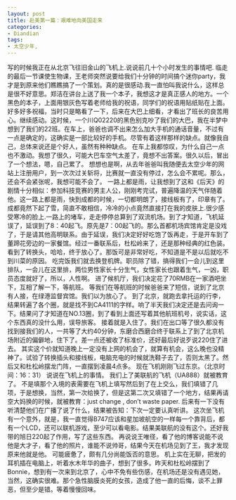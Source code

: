 ```yaml
---
layout: post
title: 赴美第一篇：艰难地向美国走来
categories:
- Diandian
tags:
- 太空少年, 
---
```

写的时候我正在从北京飞往旧金山的飞机上.说说前几十个小时发生的事情吧. 临走的最后一节课使生物课，王老师突然说要给我们十分钟的时间搞个迷你party，我才是到原来他们瞧瞧搞了一个策划。真的是很感动.我一直怕叫我说什么，这样总是很不好意思。郑洁在讲台上送了我一个本子，我想这才是真正感人的地方。一个黑色的本子，上面用银灰色写着老师给我的祝语，同学们的祝语用贴纸贴在上面。好多好多祝福，当时只是略看了一下，后来在大巴上细看，才看出了班长的良苦用心。继续感动。这时候，一个川Q02220的黑色别克吵了我们的大巴，我在半梦中想到了我们的22班。在车上，爸爸也调不出来怎么加大手机的通话音量，不过有一点是确定的，这确实是一部比较好的手机。尽管有着这样那样的缺点。就像我自己，总体来说还是个好人，虽然有种种缺点。 在车上我都惊叹，为什么自己一点也不激动。我想了很久，可能大巴车空气太差了，竟想不出答案。很久以后，冒出了一个想法，嗯，自己累了。 想想也是啊，从去年爸爸叫我随便去太空少年的网站上注册用户，到一次次过关斩将，比赛就一直没有停过，怎么会不累呢。那么，还会不会紧张呢，我想可能不会了。 一路上都是雨，让我想到了这和《后天》的剧情十分相似：参加科技竞赛的男主人公，刚刚考完试，普遍降温的天气伴随着他。这一路上都是雨，快到成都的时候，一切都明朗了，接线板有了，印章有了。 成都竟然下起了雪，简直不敢相信，冷冷的小点竟然直接打在我的皮肤上.很少感受寒冷的脸上.一路上的堵车，走走停停总算到了双流机场。到了才知道，飞机延误了，延误到了8：40起飞。原先是7：00起飞的。那么首都机场宾馆肯定是没戏了，于是请其他高明联系。由于延误，我们决定好好吃饱了饭再走，于是开车到了董蹄花旁边的一家餐馆。经过一番联系后，杜松岭来了，还是那种经典的红色装。看到了转换头，哈哈，终于放心了。那饭可是非常好吃，不知道是不是以后就吃不到川菜的原因。 吃完饭我们就去换登机牌。职员除了错，搞得我们一会儿到这里排队，一会儿在这里排，两位男性家长十分生气，女性家长也跟着生气，一凶，职员态度就好了，所以，人性啊。 进了候机厅，我们决定花了70RMB在一家酒吧坐下，互相了解一下，等航班。 等我们在等航班的时候爸爸来了短信，说到了北京有人接，在绿港监督宾馆。我们以为放心了。 到了北京，就跑去拿托运的行李，结果转遍了各个圈，就是找不到CA4111的字样。响了半天我们决定还是去问询一下。结果问了才知道在NO.13圈，到了看到上面还写着其他航班机号，说实话，这个东西真的没什么用，误导旅客。 接着就是入住了。我们在出口等了很久都没有找到接我们的人，一共等了大约40分钟，东磨合西磨合终于联系上了到了北京机场附近的偏僻地，住下了。差一点还被收了标准价，还好最后好说歹说220住了进去。 其实这个价就知道晚上一定没有上网的机会了，就算有机会，这么晚也没精神了。试验了转换插头和接线板，电脑充电的时候就洗鞋子去了，否则太黑了。然后又和杜松岭摆龙门阵，一直摆到凌晨4点多。 现在飞机刚刚飞过东京。（北京时间：16：31） 说说在飞机上的事情。 我们上了美联航的飞机（UA888）就被教育了。 不是填那个入境的表需要在飞机上填写然后到了在上交么，我们填错了几项，于是想换，当然，第一次给换了，但是这第二次又填错了一个地方，结果再请空大妈换的时候，就被教育：just change , don’t waste paper. 后来有一下没有听清楚他们在广播了说了什么，结果被告知：下次一定要认真听讲。 这次坐飞机有一个意外，就是，我一直觉得B747应该和星加坡航空的一样每一个靠背后，都有一个LCD，还可以联机游戏，至少可以看电影。结果美联航的没有这个。还好我带的旭日220起了作用，写了这些东西。 再说说王唯径，看了他的博客说能不说他是大才子，看了他的照片，谁能不说帅哥，结果今天在机场见到了王，我才发现原来他就是他。 可能疲惫了，颇有几分尚能饭否的意思。 机上实在无聊，把发的耳机插在电脑上，听着水木年华的曲子，想到了很多。昨天和杜松岭摆到了Bonnie，想到有一次来到北京了，心中不免有些伤感，在机场还是没有遇见她，当然，这确实很难。那个急性脑膜炎死的女孩，造成了他一直的后悔，谈不上罪恶，但至少是错。等着慢慢回味。